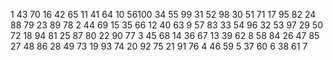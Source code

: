   1 43 70 16 42 65 11 41 64 10
 56100 34 55 99 31 52 98 30 51
 71 17 95 82 24 88 79 23 89 78
  2 44 69 15 35 66 12 40 63  9
 57 83 33 54 96 32 53 97 29 50
 72 18 94 81 25 87 80 22 90 77
  3 45 68 14 36 67 13 39 62  8
 58 84 26 47 85 27 48 86 28 49
 73 19 93 74 20 92 75 21 91 76
  4 46 59  5 37 60  6 38 61  7
